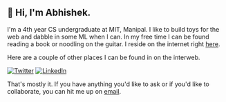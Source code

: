 ## 👋 Hi, I'm Abhishek.

I'm a 4th year CS undergraduate at MIT, Manipal. I like to build toys for the web and dabble in some ML when I can. In my free time I can be found reading a book or noodling on the guitar. I reside on the internet right [here](https://abhisheksingh.xyz).

Here are a couple of other places I can be found in on the interweb.

<a href="https://twitter.com/databhishek"><img src="https://img.shields.io/twitter/follow/databhishek?label=Twitter&style=social" alt="Twitter"></a>
<a href="https://www.linkedin.com/in/databhishek"><img src="https://img.shields.io/badge/LinkedIn--_.svg?style=social&logo=linkedin" alt="LinkedIn"></a>

That's mostly it. If you have anything you'd like to ask or if you'd like to collaborate, you can hit me up on [email](mailto:abhi.aryan98@gmail.com).
